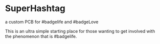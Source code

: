 # SuperHashtag
a custom PCB for #badgelife and #badgeLove

This is an ultra simple starting place for those wanting to get involved with the phenomenon that is #badgelife. 
